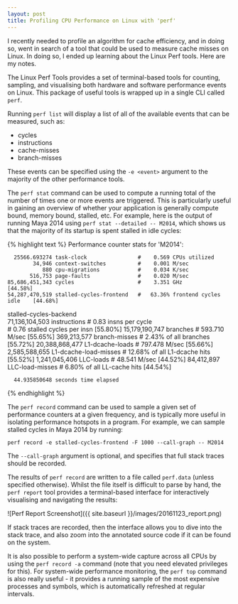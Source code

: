 ```yaml
---
layout: post
title: Profiling CPU Performance on Linux with 'perf'
---
```


I recently needed to profile an algorithm for cache efficiency, and in doing so, went in search of a tool that could be used to measure cache misses on Linux. In doing so, I ended up learning about the Linux Perf tools. Here are my notes.

The Linux Perf Tools provides a set of terminal-based tools for counting, sampling, and visualising both hardware and software performance events on Linux. This package of useful tools is wrapped up in a single CLI called `perf`.

Running `perf list` will display a list of all of the available events that can be measured, such as:

* cycles
* instructions
* cache-misses
* branch-misses

These events can be specified using the ```-e <event>``` argument to the majority of the other performance tools.

The ```perf stat``` command can be used to compute a running total of the number of times one or more events are triggered. This is particularly useful in gaining an overview of whether your application is generally compute bound, memory bound, stalled, etc. For example, here is the output of running Maya 2014 using ```perf stat --detailed -- M2014```, which shows us that the majority of its startup is spent stalled in idle cycles:

{% highlight text %}
Performance counter stats for 'M2014':

      25566.693274 task-clock                #    0.569 CPUs utilized          
            34,946 context-switches          #    0.001 M/sec                  
               880 cpu-migrations            #    0.034 K/sec                  
           516,753 page-faults               #    0.020 M/sec                  
    85,686,451,343 cycles                    #    3.351 GHz                     [44.58%]
    54,287,470,519 stalled-cycles-frontend   #   63.36% frontend cycles idle    [44.68%]
   <not supported> stalled-cycles-backend  
    71,136,104,503 instructions              #    0.83  insns per cycle        
                                             #    0.76  stalled cycles per insn [55.80%]
    15,179,190,747 branches                  #  593.710 M/sec                   [55.65%]
       369,213,577 branch-misses             #    2.43% of all branches         [55.72%]
    20,388,868,477 L1-dcache-loads           #  797.478 M/sec                   [55.66%]
     2,585,588,655 L1-dcache-load-misses     #   12.68% of all L1-dcache hits   [55.52%]
     1,241,045,406 LLC-loads                 #   48.541 M/sec                   [44.52%]
        84,412,897 LLC-load-misses           #    6.80% of all LL-cache hits    [44.54%]

      44.935850648 seconds time elapsed
{% endhighlight %}

The ```perf record``` command can be used to sample a given set of performance counters at a given frequency, and is typically more useful in isolating performance hotspots in a program. For example, we can sample stalled cycles in Maya 2014 by running:

```perf record -e stalled-cycles-frontend -F 1000 --call-graph -- M2014```

The ```--call-graph``` argument is optional, and specifies that full stack traces should be recorded.

The results of ```perf record``` are written to a file called ```perf.data``` (unless specified otherwise). Whilst the file itself is difficult to parse by hand, the ```perf report``` tool provides a terminal-based interface for interactively visualising and navigating the results:

![Perf Report Screenshot]({{ site.baseurl }}/images/20161123_report.png)

If stack traces are recorded, then the interface allows you to dive into the stack trace, and also zoom into the annotated source code if it can be found on the system.

It is also possible to perform a system-wide capture across all CPUs by using the ```perf record -a``` command (note that you need elevated privileges for this). For system-wide performance monitoring, the ```perf top``` command is also really useful - it provides a running sample of the most expensive processes and symbols, which is automatically refreshed at regular intervals. 
